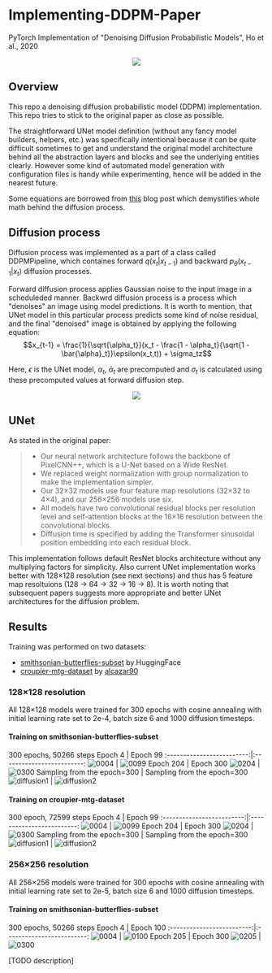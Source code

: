 # Implementing-DDPM-Paper
PyTorch Implementation of "Denoising Diffusion Probabilistic Models", Ho et al., 2020
<p align="center">
  <img src="https://user-images.githubusercontent.com/8377365/188951630-d3e38fb0-9545-4208-bf3b-2296bde10864.png" />
</p>

## Overview
This repo a denoising diffusion probabilistic model (DDPM) implementation. This repo tries to stick to the original paper as close as possible.

The straightforward UNet model definition (without any fancy model builders, helpers, etc.) was specifically intentional because it can be quite difficult sometimes to get and understand the original model architecture behind all the abstraction layers and blocks and see the underlying entities clearly.
However some kind of automated model generation with configuration files is handy while experimenting, hence will be added in the nearest future. 

Some equations are borrowed from [this](https://lilianweng.github.io/posts/2021-07-11-diffusion-models) blog post which demystifies whole math behind the diffusion process.

## Diffusion process
Diffusion process was implemented as a part of a class called DDPMPipeline, which containes forward $q(x_t \vert x_{t-1})$ and backward $p_\theta(x_{t-1} \vert x_t)$ diffusion processes.

Forward diffusion process applies Gaussian noise to the input image in a scheduleded manner. 
Backwrd diffusion process is a process which "denoises" an image using model predictions. It is worth to mention, that UNet model in this particular process predicts some kind of noise residual, and the final "denoised" image is obtained by applying the following equation: 
$$x_{t-1} = \frac{1}{\sqrt{\alpha_t}}(x_t - \frac{1 - \alpha_t}{\sqrt{1 - \bar{\alpha}_t}}\epsilon(x_t,t)) + \sigma_tz$$

Here, $\epsilon$ is the UNet model, $\alpha_t$, $\bar{\alpha}_t$ are precomputed and $\sigma_t$ is calculated using these precomputed values at forward diffusion step.

<p align="center">
  <img src="https://user-images.githubusercontent.com/8377365/188951361-0168a56b-38fd-4048-8351-de9b3a601299.png" />
</p>

## UNet

As stated in the original paper:
> * Our neural network architecture follows the backbone of PixelCNN++, which is a U-Net based on a Wide ResNet. 
> * We replaced weight normalization with group normalization to make the implementation simpler. 
> * Our 32×32 models use four feature map resolutions (32×32 to 4×4), and our 256×256 models use six.  
> * All models have two convolutional residual blocks per resolution level and self-attention blocks at the 16×16 resolution between the convolutional blocks. 
> * Diffusion time is specified by adding the Transformer sinusoidal position embedding into each residual block.

This implementation follows default ResNet blocks architecture without any multiplying factors for simplicity. Also current UNet implementation works better with 128×128 resolution (see next sections) and thus has 5 feature map resoltuions (128 &rarr; 64 &rarr; 32 &rarr; 16 &rarr; 8).
It is worth noting that subsequent papers suggests more appropriate and better UNet architectures for the diffusion problem.

## Results

Training was performed on two datasets:
* [smithsonian-butterflies-subset](https://huggingface.co/datasets/huggan/smithsonian_butterflies_subset) by HuggingFace
* [croupier-mtg-dataset](https://huggingface.co/datasets/alkzar90/croupier-mtg-dataset) by [alcazar90](https://github.com/alcazar90/croupier-mtg-dataset)

### 128×128 resolution
All 128×128 models were trained for 300 epochs with cosine annealing with initial learning rate set to 2e-4, batch size 6 and 1000 diffusion timesteps. 
#### Training on smithsonian-butterflies-subset
300 epochs, 50266 steps
Epoch 4             |  Epoch 99
:-------------------------:|:-------------------------:
![0004](https://user-images.githubusercontent.com/8377365/189268993-97f7b8be-4ab0-4cc9-af46-87582bfad1b4.png)  |  ![0099](https://user-images.githubusercontent.com/8377365/189269009-49ee9a26-7c63-4bdf-b4d1-79d1e034cc12.png)
Epoch 204             |  Epoch 300
![0204](https://user-images.githubusercontent.com/8377365/189269020-c37756b6-0518-4b90-8d28-64d40eaedc0e.png)  |   ![0300](https://user-images.githubusercontent.com/8377365/189269042-19ac4e36-92c7-4141-b43a-d1b405ad108e.png)
Sampling from the epoch=300 | Sampling from the epoch=300
![diffusion1](https://user-images.githubusercontent.com/8377365/189269282-82b13b7b-eb6b-4746-8a63-6c6b06f40ebc.gif)  |   ![diffusion2](https://user-images.githubusercontent.com/8377365/189269404-59f205c5-95ff-4b4e-9447-e68409f61f9e.gif)

#### Training on croupier-mtg-dataset
300 epoch, 72599 steps
Epoch 4             |  Epoch 99
:-------------------------:|:-------------------------:
![0004](https://user-images.githubusercontent.com/8377365/189183793-c3da77ab-f306-4a94-bd5e-df500bfe3465.png)  |  ![0099](https://user-images.githubusercontent.com/8377365/189183825-37028de4-030b-4471-88e8-2d17094cec8a.png)
Epoch 204             |  Epoch 300
![0204](https://user-images.githubusercontent.com/8377365/189183859-d70a572f-1027-4af5-948b-057c042ab508.png)  |  ![0300](https://user-images.githubusercontent.com/8377365/189183877-63a705da-1489-497f-9d8a-c8be9bdf0bdf.png)
Sampling from the epoch=300 | Sampling from the epoch=300
![diffusion1](https://user-images.githubusercontent.com/8377365/189268712-2cb1fd0c-b566-4058-893b-cbba2d949eb2.gif)   |   ![diffusion2](https://user-images.githubusercontent.com/8377365/189268713-da20e5fc-9ce5-45ce-977c-d6e1db35e090.gif)

### 256×256 resolution
All 256×256 models were trained for 300 epochs with cosine annealing with initial learning rate set to 2e-5, batch size 6 and 1000 diffusion timesteps.
#### Training on smithsonian-butterflies-subset
300 epochs, 50266 steps
Epoch 4             |  Epoch 100
:-------------------------:|:-------------------------:
![0004](https://user-images.githubusercontent.com/8377365/189496165-84d677b0-8b13-4eb1-a6d6-09879db11fc1.png)  |  ![0100](https://user-images.githubusercontent.com/8377365/189496166-286aedb5-7b5e-4317-9cab-cd0cf94487b3.png)
Epoch 205           |  Epoch 300
![0205](https://user-images.githubusercontent.com/8377365/189496168-58933a78-f276-4d6b-8ee3-8a5d94db7b9d.png)  |  ![0300](https://user-images.githubusercontent.com/8377365/189496174-2bfc2d75-6e0e-493b-ab8f-215c25a5175a.png)

[TODO description]
